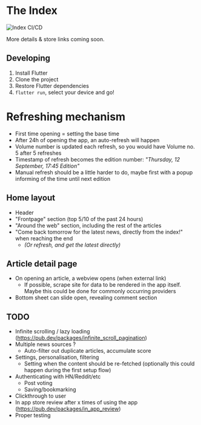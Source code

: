 # The Index

![Index CI/CD](https://github.com/wsloth/Index/workflows/Index%20CI/CD/badge.svg)

More details & store links coming soon.

## Developing

1. Install Flutter
1. Clone the project
1. Restore Flutter dependencies
1. `flutter run`, select your device and go!

# Refreshing mechanism

- First time opening = setting the base time
- After 24h of opening the app, an auto-refresh will happen
- Volume number is updated each refresh, so you would have Volume no. 5 after 5 refreshes
- Timestamp of refresh becomes the edition number: _"Thursday, 12 September, 17:45 Edition"_
- Manual refresh should be a little harder to do, maybe first with a popup informing of the time until next edition

## Home layout

- Header
- "Frontpage" section (top 5/10 of the past 24 hours)
- "Around the web" section, including the rest of the articles
- "Come back tomorrow for the latest news, directly from the index!" when reaching the end
  - _(Or refresh, and get the latest directly)_

## Article detail page

- On opening an article, a webview opens (when external link)
  - If possible, scrape site for data to be rendered in the app itself. Maybe this could be done for commonly occurring providers
- Bottom sheet can slide open, revealing comment section

## TODO

- Infinite scrolling / lazy loading (https://pub.dev/packages/infinite_scroll_pagination)
- Multiple news sources ?
  - Auto-filter out duplicate articles, accumulate score
- Settings, personalisation, filtering
  - Setting when the content should be re-fetched (optionally this could happen during the first setup flow)
- Authenticating with HN/Reddit/etc
  - Post voting
  - Saving/bookmarking
- Clickthrough to user
- In app store review after x times of using the app (https://pub.dev/packages/in_app_review)
- Proper testing
